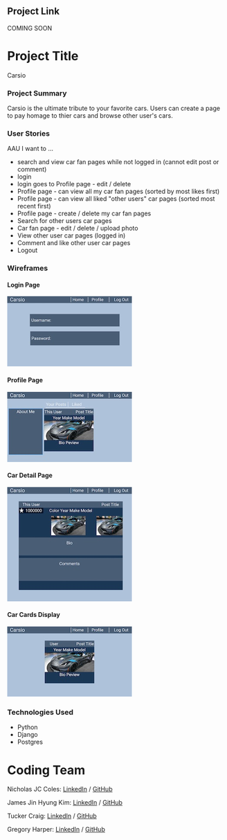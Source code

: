 ## Project Link

COMING SOON

# Project Title

Carsio

### Project Summary

Carsio is the ultimate tribute to your favorite cars. Users can create a page to pay homage to thier cars and browse other user's cars.

### User Stories

AAU I want to ...

- search and view car fan pages while not logged in (cannot edit post or comment)
- login
- login goes to Profile page - edit / delete
- Profile page - can view all my car fan pages (sorted by most likes first)
- Profile page - can view all liked "other users" car pages (sorted most recent first)
- Profile page - create / delete my car fan pages
- Search for other users car pages
- Car fan page - edit / delete / upload photo
- View other user car pages (logged in)
- Comment and like other user car pages
- Logout

### Wireframes

#### Login Page

![Image of login page wireframe](main_app/static/images/login.jpeg)

#### Profile Page

![Image of profile page wireframe](main_app/static/images/profile.jpeg)

#### Car Detail Page

![Image of car detail page wireframe](main_app/static/images/car_page.jpeg)

#### Car Cards Display

![Image of car card display wireframe](main_app/static/images/car_card.jpeg)

### Technologies Used

- Python
- Django
- Postgres

# Coding Team

Nicholas JC Coles: <a href="https://www.linkedin.com/in/nicholas-jc-coles-314495a6/" rel="nofollow">LinkedIn</a> / <a href="https://github.com/jcoles1155">GitHub</a>

James Jin Hyung Kim: <a href="https://www.linkedin.com/in/jinhkim87/" rel="nofollow">LinkedIn</a> / <a href="https://github.com/jinhkim87">GitHub</a>

Tucker Craig: <a href="https://www.linkedin.com/in/tucker-m-craig/" rel="nofollow">LinkedIn</a> / <a href="hhttps://github.com/TuckTuckC">GitHub</a>

Gregory Harper: <a href="https://www.linkedin.com/in/gregory-harper-71592067/" rel="nofollow">LinkedIn</a> / <a href="https://github.com/gharper235">GitHub</a>
